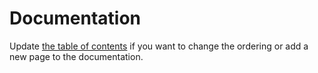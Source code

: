 # Documentation

Update [the table of contents](./tableOfContent.ts) if you want to change the ordering or add a new page to the documentation.
